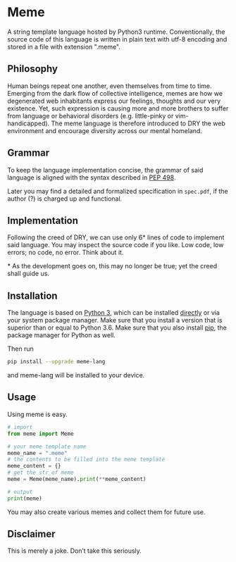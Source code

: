 # Meme

A string template language hosted by Python3 runtime. Conventionally, the source code of this language is written in plain text with utf-8 encoding and stored in a file with extension ".meme".

## Philosophy

Human beings repeat one another, even themselves from time to time. Emerging from the dark flow of collective intelligence, memes are how we degenerated web inhabitants express our feelings, thoughts and our very existence. Yet, such expression is causing more and more brothers to suffer from language or behavioral disorders (e.g. little-pinky or vim-handicapped). The meme language is therefore introduced to DRY the web environment and encourage diversity across our mental homeland.

## Grammar

To keep the language implementation concise, the grammar of said language is aligned with the syntax described in [PEP 498](https://www.python.org/dev/peps/pep-0498/). 

Later you may find a detailed and formalized specification in `spec.pdf`, if the author (?) is charged up and functional.

## Implementation

Following the creed of DRY, we can use only 6\* lines of code to implement said language. You may inspect the source code if you like. Low code, low errors; no code, no error. Think about it.

\* As the development goes on, this may no longer be true; yet the creed shall guide us.

## Installation

The language is based on [Python 3](https://www.python.org/), which can be installed [directly](https://www.python.org/downloads/) or via your system package manager. Make sure that you install a version that is superior than or equal to Python 3.6. Make sure that you also install [pip](https://pypi.org/project/pip/), the package manager for Python as well.

Then run

```bash
pip install --upgrade meme-lang
```

and meme-lang will be installed to your device.

## Usage

Using meme is easy.

```python
# import
from meme import Meme

# your meme template name
meme_name = ".meme"
# the contents to be filled into the meme template
meme_content = {}
# get the str of meme
meme = Meme(meme_name).print(**meme_content)

# output
print(meme)
```

You may also create various memes and collect them for future use.

## Disclaimer

This is merely a joke. Don’t take this seriously.
